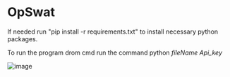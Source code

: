 # OpSwat

If needed run "pip install -r requirements.txt" to install necessary python packages.

To run the program drom cmd run the command python _fileName Api_key_  

![image](https://github.com/dvoica93/OpSwat/assets/150595502/fcaea870-7b06-4f4d-babf-db3fbd4929f7)
